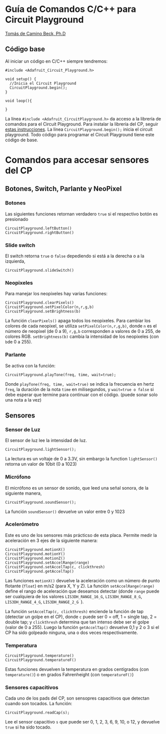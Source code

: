 # Guía de Comandos C/C++ para Circuit Playground
[Tomás de Camino Beck, Ph.D](https://github.com/tomasdecamino)

## Código base

Al iniciar un código en C/C++ siempre tendremos:

```
#include <Adafruit_Circuit_Playground.h>

void setup() {
  //Inicia el Circuit Playground
  CircuitPlayground.begin();
}

void loop(){

}
```

La línea `#include <Adafruit_CircuitPlayground.h>` da acceso a la librería de comandos para el Circuit Playground. Para instalar la librería del CP, seguir [estas instrucciones](https://learn.adafruit.com/circuit-playground-lesson-number-0/circuit-playground-library).  La linea `CircuitPlayground.begin();` inicia el circuit playground.  Todo código para programar el Circuit Playground tiene este código de base.

# Comandos para accesar sensores del CP

## Botones, Switch, Parlante y NeoPixel

### Botones
Las siguientes funciones retornan verdadero `true` si el respectivo botón es presionado
```
CircuitPlayground.leftButton()
CircuitPlayground.rightButton()
```

### Slide switch

El switch retorna `true` o `false` depediendo si está a la derecha o a la izquierda,

```
CircuitPlayground.slideSwitch()
```
### Neopixeles

Para manejar los neopixeles hay varias funciones:

```
CircuitPlayground.clearPixels()
CircuitPlayground.setPixelColor(n,r,g,b)
CircuitPlayground.setBrightness(b)
``` 
La función `clearPixels()` apaga todos los neopixeles. Para cambiar los colores de cada neopixel, se utiliza `setPixelColor(n,r,g,b)`, donde `n` es el número de neopixel (de 0 a 9), `r,g,b` corresponden a valores de 0 a 255, de colores RGB.  `setBrightness(b)` cambia la intensidad de los neopixeles (con `b`de 0 a 255).

### Parlante

Se activa con la función:
```
CircuitPlayground.playTone(freq, time, wait=true);
```
Donde `playTone(freq, time, wait=true)` se indica la frecuencia en hertz `freq`, la duración de la nota `time` en milisegundos, y `wait=true o false` si debe esperar que termine para continuar con el código. (puede sonar solo una nota a la vez)

## Sensores

### Sensor de Luz

El sensor de luz lee la intensidad de luz. 
```
CircuitPlayground.lightSensor();
```

La lectura es un voltaje de 0 a 3.3V, sin embargo la function `lightSensor()` retorna un valor de 10bit (0 a 1023)

### Micrófono 

El micrófono es un sensor de sonido, que leed una señal sonora, de la siguiente manera,
```
CircuitPlayground.soundSensor();
```
La función `soundSensor()` devuelve un valor entre 0 y 1023

### Acelerómetro

Este es uno de los sensores más prácticso de esta placa.  Permite medir la aceleración en 3 ejes de la siguiente manera:
```
CircuitPlayground.motionX()
CircuitPlayground.motionY()
CircuitPlayground.motionZ()
CircuitPlayground.setAccelRange(range)
CircuitPlayground.setAccelTap(c, clickthresh)
CircuitPlayground.getAccelTap()
```
Las funciones `motionX()` devuelve la aceleración como un número de punto flotante (`float`) en m/s2 (para X, Y y Z). La función `setAccelRange(range)` define el rango de aceleración que deseamos detectar (donde `range` puede ser cualquiera de los valores `LIS3DH_RANGE_16_G`, `LIS3DH_RANGE_8_G`, `LIS3DH_RANGE_4_G`, `LIS3DH_RANGE_2_G `).

La función `setAccelTap(c, clickthresh)` enciende la función de tap (detectar un golpe en el CP), donde  `c` puede ser 0 = off, 1 = single tap, 2 = double tap; y `clickthresh`  determina que tan intenso debe ser el golpe (valor de 0 a 255). Luego la función `getAccelTap()` devuelve 0,1 y 2 o 3 si el CP ha sido golpeado ninguna, una o dos veces respectivamente.

### Temperatura
```
CircuitPlayground.temperature()
CircuitPlayground.temperatureF()
```
Estas funciones devuelven la temperatura en grados centígrados (con `temperature()`) o en grados Fahrenheight (con `temperatureF()`)

### Sensores capacitivos

Cada uno de los pads del CP, son sensopres capacitivos que detectan cuando son tocados. La función:
```
CircuitPlayground.readCap(s);
```
Lee el sensor capacitivo `s` que puede ser 0, 1, 2, 3, 6, 9, 10, o 12, y devuelve `true` si ha sido tocado.



